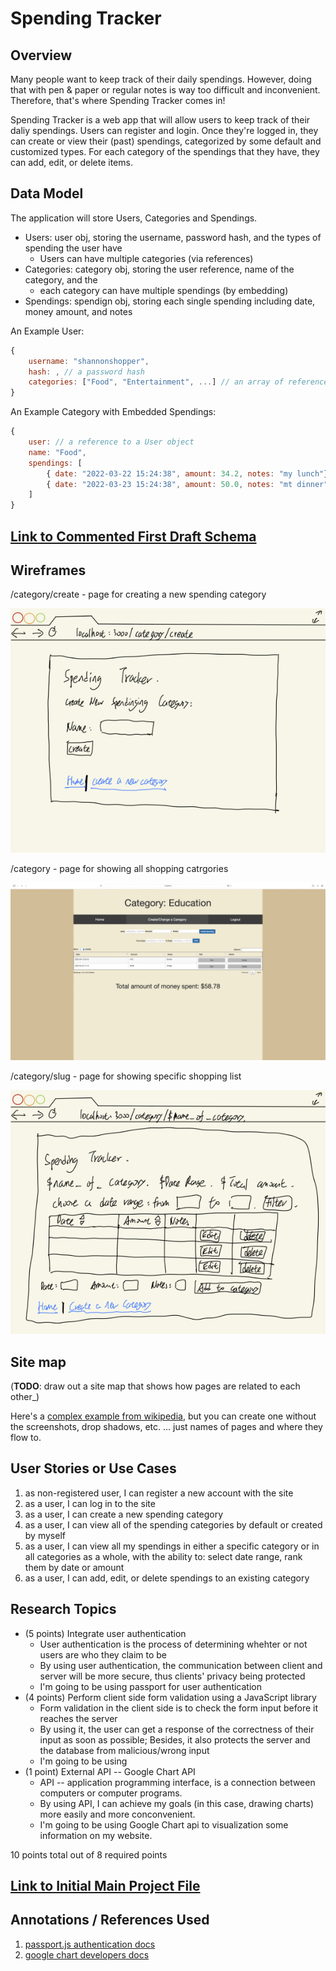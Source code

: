 # Spending Tracker 

## Overview

Many people want to keep track of their daily spendings. However, doing that with pen & paper or regular notes is way too difficult and inconvenient. Therefore, that's where Spending Tracker comes in!

Spending Tracker is a web app that will allow users to keep track of their daliy spendings. Users can register and login. Once they're logged in, they can create or view their (past) spendings, categorized by some default and customized types. For each category of the spendings that they have, they can add, edit, or delete items.


## Data Model

The application will store Users, Categories and Spendings.

* Users: user obj, storing the username, password hash, and the types of spending the user have
    * Users can have multiple categories (via references)
* Categories: category obj, storing the user reference, name of the category, and the 
    * each category can have multiple spendings (by embedding)
* Spendings: spendign obj, storing each single spending including date, money amount, and notes

An Example User:

```javascript
{
    username: "shannonshopper",
    hash: , // a password hash
    categories: ["Food", "Entertainment", ...] // an array of references to Category documents
}
```

An Example Category with Embedded Spendings:

```javascript
{
    user: // a reference to a User object
    name: "Food",
    spendings: [
        { date: "2022-03-22 15:24:38", amount: 34.2, notes: "my lunch"},
        { date: "2022-03-23 15:24:38", amount: 50.0, notes: "mt dinner"}
    ]
}
```


## [Link to Commented First Draft Schema](db.js) 

## Wireframes

/category/create - page for creating a new spending category

![category create](documentation/category-create.png)

/category - page for showing all shopping catrgories

![category](documentation/category.png)

/category/slug - page for showing specific shopping list

![category](documentation/category-slug.png)

## Site map

(__TODO__: draw out a site map that shows how pages are related to each other_)

Here's a [complex example from wikipedia](https://upload.wikimedia.org/wikipedia/commons/2/20/Sitemap_google.jpg), but you can create one without the screenshots, drop shadows, etc. ... just names of pages and where they flow to.

## User Stories or Use Cases

1. as non-registered user, I can register a new account with the site
2. as a user, I can log in to the site
3. as a user, I can create a new spending category
4. as a user, I can view all of the spending categories by default or created by myself
5. as a user, I can view all my spendings in either a specific category or in all categories as a whole, with the ability to: select date range, rank them by date or amount
6. as a user, I can add, edit, or delete spendings to an existing category

## Research Topics

* (5 points) Integrate user authentication
    * User authentication is the process of determining whehter or not users are who they claim to be
    * By using user authentication, the communication between client and server will be more secure, thus clients' privacy being protected
    * I'm going to be using passport for user authentication
* (4 points) Perform client side form validation using a JavaScript library
    * Form validation in the client side is to check the form input before it reaches the server
    * By using it, the user can get a response of the correctness of their input as soon as possible; Besides, it also protects the server and the database from malicious/wrong input
    * I'm going to be using 
* (1 point) External API -- Google Chart API
    * API -- application programming interface, is a connection between computers or computer programs.
    * By using API, I can achieve my goals (in this case, drawing charts) more easily and more conconvenient.
    * I'm going to be using Google Chart api to visualization some information on my website.

10 points total out of 8 required points


## [Link to Initial Main Project File](app.js) 


## Annotations / References Used

1. [passport.js authentication docs](http://passportjs.org/docs)
2. [google chart developers docs](https://developers.google.com/chart)

